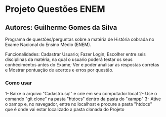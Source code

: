 # Projeto Questões ENEM
## Autores: Guilherme Gomes da Silva

Programa de questões/perguntas sobre a matéria de História cobrada no Exame Nacional do Ensino Médio (ENEM).

Funcionalidades: 
Cadastrar Usuario;
Fazer Login;
Escolher entre seis disciplinas da matéria, na qual o usuario poderá testar os seus conhecimentos antes do Exame; 
Ver e poder analisar as respostas corretas e
Mostrar pontuação de acertos e erros por questão.

### Como usar
1- Baixe o arquivo "Cadastro.sql" e crie em seu computador local
2- Use o comando "git clone" na pasta "htdocs" dentro da pasta do "xampp"
3- Ative o xampp e, no navegador, entre no localhost e procure a pasta "htdocs" que é onde vai estar localizado a pasta clonada do Projeto
